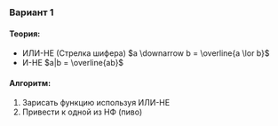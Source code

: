 ### Вариант 1
#### Теория:
- ИЛИ-НЕ (Стрелка шифера) $a \downarrow b = \overline{a \lor b}$
- И-НЕ $a|b = \overline{ab}$
#### Алгоритм:
1. Зарисать функцию используя ИЛИ-НЕ
2. Привести к одной из НФ (пиво)